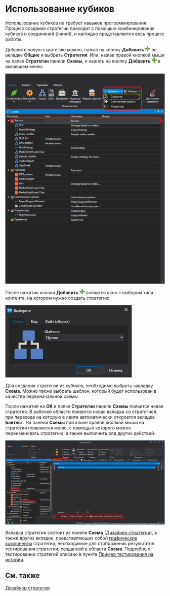 # Использование кубиков

Использование кубиков не требует навыков программирования. Процесс создания стратегии проходит с помощью комбинирования кубиков и соединений (линий), и наглядно представляется весь процесс работы.

Добавить новую стратегию можно, нажав на кнопку **Добавить** ![Designer Panel Circuits 01](../../../images/designer_panel_circuits_01_button.png) во вкладке **Общие** и выбрать **Стратегия**. Или, нажав правой кнопкой мыши на папке **Стратегии** панели **Схемы**, и нажать на кнопку **Добавить** ![Designer Panel Circuits 01](../../../images/designer_panel_circuits_01_button.png) в выпавшем меню:

![Designer The creation of a strategy 00](../../../images/designer_creation_of_strategy_00.png)

После нажатия кнопки **Добавить** ![Designer Panel Circuits 01](../../../images/designer_panel_circuits_01_button.png) появится окно с выбором типа контента, на котором нужно создать стратегию:

![Designer The creation of a strategy 02](../../../images/designer_creation_of_strategy_02.png)

Для создания стратегии из кубиков, необходимо выбрать закладку **Схема**. Можно также выбрать шаблон, который будет использован в качестве первоначальной схемы.

После нажатия на **OK** в папке **Стратегии** панели **Схемы** появится новая стратегия. В рабочей области появится новая вкладка со стратегией, при переходе на которую в ленте автоматически откроется вкладка **Бэктест**. На панели **Схемы** при клике правой кнопкой мыши на стратегии появляется меню, с помощью которого можно переименовать стратегию, а также выполнить ряд других действий.

![Designer The creation of a strategy 01](../../../images/designer_creation_of_strategy_01.png)

Вкладка стратегии состоит из панели **Схема** ([Дизайнер стратегии](using_visual_designer/diagram_panel.md)), а также других вкладок, представляющих собой [графические компоненты](../user_interface/components.md) стратегии, необходимые для отображения результатов тестирования стратегии, созданной в области **Схема**. Подробно о тестировании стратегий описано в пункте [Пример тестирования на истории](../backtesting/getting_started.md).

## См. также

[Дизайнер стратегии](using_visual_designer/diagram_panel.md)
